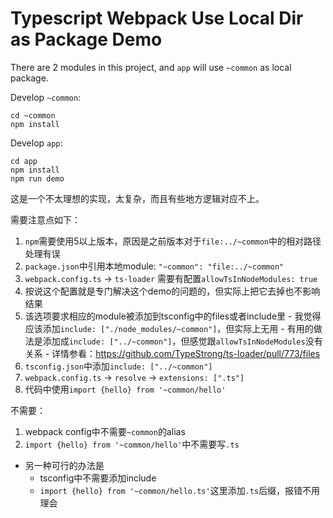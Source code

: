 Typescript Webpack Use Local Dir as Package Demo
================================================

There are 2 modules in this project, and `app` will use `~common` as local package.

Develop `~common`:

```
cd ~common
npm install
```

Develop `app`:

```
cd app
npm install
npm run demo
```

这是一个不太理想的实现，太复杂，而且有些地方逻辑对应不上。

需要注意点如下：

1. `npm`需要使用5以上版本，原因是之前版本对于`file:../~common`中的相对路径处理有误
1. `package.json`中引用本地module: `"~common": "file:../~common"`
1. `webpack.config.ts` -> `ts-loader` 需要有配置`allowTsInNodeModules: true`
  1. 按说这个配置就是专门解决这个demo的问题的，但实际上把它去掉也不影响结果
  1. 该选项要求相应的module被添加到tsconfig中的files或者include里
    - 我觉得应该添加`include: ["./node_modules/~common"]`，但实际上无用
    - 有用的做法是添加成`include: ["../~common"]`，但感觉跟`allowTsInNodeModules`没有关系
    - 详情参看：<https://github.com/TypeStrong/ts-loader/pull/773/files>
1. `tsconfig.json`中添加`include: ["../~common"]`
1. `webpack.config.ts` -> `resolve` -> `extensions: [".ts"]`
1. 代码中使用`import {hello} from '~common/hello'`

不需要：
1. webpack config中不需要`~common`的alias
1. `import {hello} from '~common/hello'`中不需要写`.ts`
  - 另一种可行的办法是
    - tsconfig中不需要添加include
    - `import {hello} from '~common/hello.ts'`这里添加`.ts`后缀，报错不用理会

                                        